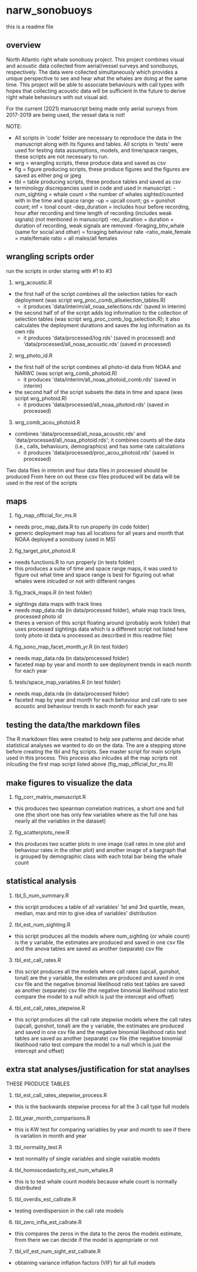 # narw_sonobuoys
this is a readme file

## overview
North Atlantic right whale sonobuoy project. This project combines visual and 
acoustic data collected from aerial/vessel surveys and sonobuoys, respectively. 
The data were collected simultaneously which provides a unique perspective to 
see and hear what the whales are doing at the same time. This project will be 
able to associate behaviours with call types with hopes that collecting acoustic 
data will be sufficient in the future to derive right whale behaviours with out 
visual aid. 

For the current (2021) manuscript being made only aerial surveys from 2017-2019 are being used, the vessel data is not!

NOTE: 
- All scripts in 'code' folder are necessary to reproduce the data in the manuscript along with its figures and tables. All scripts in 'tests' were used for testing data assumptions, models, and time/space ranges, these scripts are not necessary to run.
- wrg = wrangling scripts, these produce data and saved as csv
- fig = figure producing scripts, these produce figures and the figures are saved
as either png or jpeg
- tbl = table producing scripts, these produce tables and saved as csv
- terminology discrepancies used in code and used in manuscript:
  -num_sighting = whale count = the number of whales sighted/counted with in the time and     space range
  -up = upcall count; gs = gunshot count; mf = tonal count
  -dep_duration = includes hour before recording, hour after recording and time length of     recording (includes weak signals) (not mentioned in manuscript)
  -rec_duration = duration = duration of recording, weak signals are removed
  -foraging_bhv_whale (same for social and other) = foraging behaviour rate
  -ratio_male_female = male/female ratio = all males/all females

## wrangling scripts order
run the scripts in order staring with #1 to #3 
1. wrg_acoustic.R
  - the first half of the script combines all the selection tables for each
  deployment (was script wrg_proc_comb_allselection_tables.R)
    - it produces 'data/interim/all_noaa_selections.rds' (saved in interim)
  - the second half of of the script adds log information to the collection of
  selection tables (was script wrg_proc_comb_log_selection.R); it also calculates 
  the deployment durations and saves the log information as its own rds
    - it produces 'data/processed/log.rds' (saved in processed) and
    'data/processed/all_noaa_acoustic.rds' (saved in processed)
2. wrg_photo_id.R 
  - the first half of the script combines all photo-id data from NOAA and NARWC
  (was script wrg_comb_photoid.R)
    - it produces 'data/interim/all_noaa_photoid_comb.rds' (saved in interim)
  - the second half of the script subsets the data in time and space (was script 
  wrg_photoid.R)
    - it produces 'data/processed/all_noaa_photoid.rds' (saved in processed)
3. wrg_comb_acou_photoid.R
  - combines 'data/processed/all_noaa_acoustic.rds' and 
  'data/processed/all_noaa_photoid.rds'; it combines counts all the data (i.e., calls,
  behaviours, demographics) and has some rate calculations 
    - it produces 'data/processed/proc_acou_photoid.rds' (saved in processed)

Two data files in interim and four data files in processed should be produced
From here on out these csv files produced will be data will be used in the rest of the scripts

## maps
1. fig_map_official_for_ms.R
  - needs proc_map_data.R to run properly (in code folder)
  - generic deployment map has all locations for all years and month that NOAA deployed a sonobuoy (used in MS)
2. fig_target_plot_photoid.R
  - needs functions.R to run properly (in tests folder)
  - this produces a suite of time and space range maps, it was used to figure out what time and space range is best for figuring out what whales were inlcuded or not with different ranges
3. fig_track_maps.R (in test folder)
  - sightings data maps with track lines
  - needs map_data.rda (in data/processed folder), whale map track lines, processed photo id
  - theres a version of this script floating around (probably work folder) that uses processed sightings data which is a different script not listed here (only photo id data is processed as described in this readme file)
4. fig_sono_map_facet_month_yr.R (in test folder)
  - needs map_data.rda (in data/processed folder)
  - faceted map by year and month to see deployment trends in each month for each year
5. tests/space_map_variables.R (in test folder)
  - needs map_data.rda (in data/processed folder)
  - faceted map by year and month for each behaviour and call rate to see acoustic and behaviour trends in each month for each year

## testing the data/the markdown files
The R markdown files were created to help see patterns and decide what statistical analyses we wanted to do on the data. The are a stepping stone before creating the tbl and fig scripts. See master script for main scripts used in this process. This process also inlcudes all the map scripts not inlcuding the first map script listed above (fig_map_official_for_ms.R)

## make figures to visualize the data
1. fig_corr_matrix_manuscript.R
  - this produces two spearman correlation matrices, a short one and full one (the short one has only few variables where as the full one has nearly all the variables in the dataset)
2. fig_scatterplots_new.R
  - this produces two scatter plots in one image (call rates in one plot and behaviour rates in the other plot) and another image of a bargraph that is grouped by demographic class with each total bar being the whale count

## statistical analysis
1. tbl_5_num_summary.R
  - this script produces a table of all variables' 1st and 3rd quartile, mean, median, max and min to give idea of variables' distribution
2. tbl_est_num_sighting.R
  - this script produces all the models where num_sighting (or whale count) is the y variable, the estimates are produced and saved in one csv file and the anova tables are saved as another (separate) csv file
3. tbl_est_call_rates.R
  - this script produces all the models where call rates (upcall, gunshot, tonal) are the y variable, the estimates are produced and saved in one csv file and the negative binomial likelihood ratio test tables are saved as another (separate) csv file (the negative binomial likelihood ratio test compare the model to a null which is just the intercept and offset)
4. tbl_est_call_rates_stepwise.R
  - this script produces all the call rate stepwise models where the call rates (upcall, gunshot, tonal) are the y variable, the estimates are produced and saved in one csv file and the negative binomial likelihood ratio test tables are saved as another (separate) csv file (the negative binomial likelihood ratio test compare the model to a null which is just the intercept and offset)

## extra stat analyses/justification for stat anaylses
THESE PRODUCE TABLES 
1. tbl_est_call_rates_stepwise_process.R
  - this is the backwards stepwise process for all the 3 call type full models
2. tbl_year_month_comparisons.R
  - this is KW test for comparing variables by year and month to see if there is variation in month and year
3. tbl_normality_test.R
  - test normality of single variables and single vairable models
4. tbl_homoscedasticity_est_num_whales.R
  - this is to test whale count models because whale count is normally distributed
5. tbl_overdis_est_callrate.R
  - testing overdispersion in the call rate models
6. tbl_zero_infla_est_callrate.R
  - this compares the zeros in the data to the zeros the models estimate, from there we can decide if the model is appropriate or not 
7. tbl_vif_est_num_sight_est_callrate.R
  - obtaining variance inflation factors (VIF) for all full models


